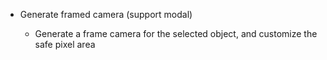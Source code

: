 + Generate framed camera (support modal)

    + Generate a frame camera for the selected object, and customize the safe pixel area
